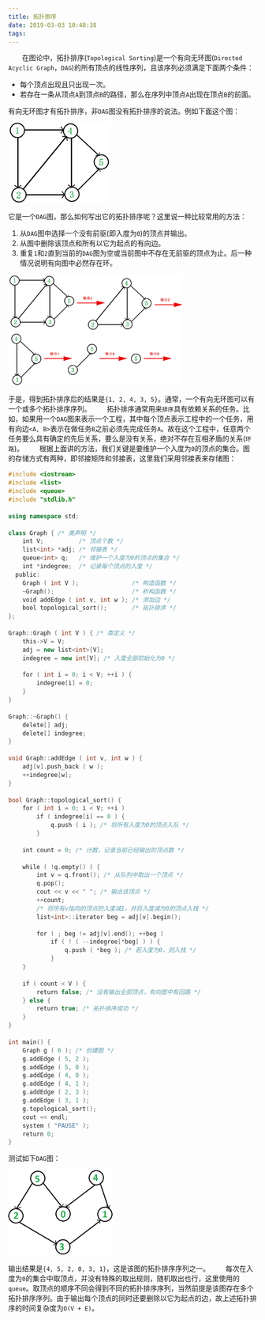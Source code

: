```yaml
---
title: 拓扑排序
date: 2019-03-03 10:48:38
tags:
---
```

&emsp;&emsp;在图论中，拓扑排序(`Topological Sorting`)是一个有向无环图(`Directed Acyclic Graph`，`DAG`)的所有顶点的线性序列，且该序列必须满足下面两个条件：

- 每个顶点出现且只出现一次。
- 若存在一条从顶点`A`到顶点`B`的路径，那么在序列中顶点`A`出现在顶点`B`的前面。

有向无环图才有拓扑排序，非`DAG`图没有拓扑排序的说法。例如下面这个图：

<img src="./拓扑排序/1.png" height="162" width="206">

它是一个`DAG`图，那么如何写出它的拓扑排序呢？这里说一种比较常用的方法：

1. 从`DAG`图中选择一个没有前驱(即入度为`0`)的顶点并输出。
2. 从图中删除该顶点和所有以它为起点的有向边。
3. 重复`1`和`2`直到当前的`DAG`图为空或当前图中不存在无前驱的顶点为止。后一种情况说明有向图中必然存在环。

<img src="./拓扑排序/2.png" height="224" width="353">

于是，得到拓扑排序后的结果是`{1, 2, 4, 3, 5}`。通常，一个有向无环图可以有一个或多个拓扑排序序列。
&emsp;&emsp;拓扑排序通常用来`排序`具有依赖关系的任务。比如，如果用一个`DAG`图来表示一个工程，其中每个顶点表示工程中的一个任务，用有向边`<A, B>`表示在做任务`B`之前必须先完成任务`A`。故在这个工程中，任意两个任务要么具有确定的先后关系，要么是没有关系，绝对不存在互相矛盾的关系(`环路`)。
&emsp;&emsp;根据上面讲的方法，我们关键是要维护一个入度为`0`的顶点的集合。图的存储方式有两种，即邻接矩阵和邻接表，这里我们采用邻接表来存储图：

``` cpp
#include <iostream>
#include <list>
#include <queue>
#include "stdlib.h"
​
using namespace std;
​
class Graph { /* 类声明 */
    int V;          /* 顶点个数 */
    list<int> *adj; /* 邻接表 */
    queue<int> q;   /* 维护一个入度为0的顶点的集合 */
    int *indegree;  /* 记录每个顶点的入度 */
  public:
    Graph ( int V );               /* 构造函数 */
    ~Graph();                      /* 析构函数 */
    void addEdge ( int v, int w ); /* 添加边 */
    bool topological_sort();       /* 拓扑排序 */
};
​
Graph::Graph ( int V ) { /* 类定义 */
    this->V = V;
    adj = new list<int>[V];
    indegree = new int[V]; /* 入度全部初始化为0 */
​
    for ( int i = 0; i < V; ++i ) {
        indegree[i] = 0;
    }
}
​
Graph::~Graph() {
    delete[] adj;
    delete[] indegree;
}
​
void Graph::addEdge ( int v, int w ) {
    adj[v].push_back ( w );
    ++indegree[w];
}
​
bool Graph::topological_sort() {
    for ( int i = 0; i < V; ++i )
        if ( indegree[i] == 0 ) {
            q.push ( i ); /* 将所有入度为0的顶点入队 */
        }
​
    int count = 0; /* 计数，记录当前已经输出的顶点数 */
​
    while ( !q.empty() ) {
        int v = q.front(); /* 从队列中取出一个顶点 */
        q.pop();
        cout << v << " "; /* 输出该顶点 */
        ++count;
        /* 将所有v指向的顶点的入度减1，并将入度减为0的顶点入栈 */
        list<int>::iterator beg = adj[v].begin();
​
        for ( ; beg != adj[v].end(); ++beg )
            if ( ! ( --indegree[*beg] ) ) {
                q.push ( *beg ); /* 若入度为0，则入栈 */
            }
    }
​
    if ( count < V ) {
        return false; /* 没有输出全部顶点，有向图中有回路 */
    } else {
        return true; /* 拓扑排序成功 */
    }
}
​
int main() {
    Graph g ( 6 ); /* 创建图 */
    g.addEdge ( 5, 2 );
    g.addEdge ( 5, 0 );
    g.addEdge ( 4, 0 );
    g.addEdge ( 4, 1 );
    g.addEdge ( 2, 3 );
    g.addEdge ( 3, 1 );
    g.topological_sort();
    cout << endl;
    system ( "PAUSE" );
    return 0;
}
```

测试如下`DAG`图：

<img src="./拓扑排序/3.png" height="172" width="213">

输出结果是`{4, 5, 2, 0, 3, 1}`，这是该图的拓扑排序序列之一。
&emsp;&emsp;每次在入度为`0`的集合中取顶点，并没有特殊的取出规则，随机取出也行，这里使用的`queue`。取顶点的顺序不同会得到不同的拓扑排序序列，当然前提是该图存在多个拓扑排序序列。由于输出每个顶点的同时还要删除以它为起点的边，故上述拓扑排序的时间复杂度为`O(V + E)`。